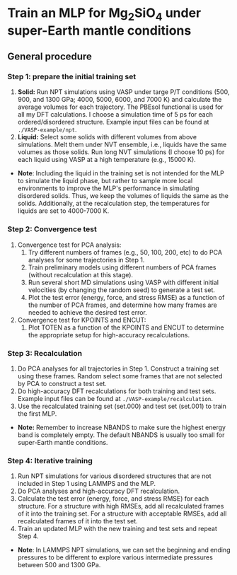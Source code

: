 # Train an MLP for Mg<sub>2</sub>SiO<sub>4</sub> under super-Earth mantle conditions

## General procedure
### Step 1: prepare the initial training set
1. **Solid:** Run NPT simulations using VASP under targe P/T conditions (500, 900, and 1300 GPa; 4000, 5000, 6000, and 7000 K) and calculate the average volumes for each trajectory. The PBEsol functional is used for all my DFT calculations. I choose a simulation time of 5 ps for each ordered/disordered structure. Example input files can be found at `./VASP-example/npt`.
2. **Liquid:** Select some solids with different volumes from above simulations. Melt them under NVT ensemble, i.e., liquids have the same volumes as those solids. Run long NVT simulations (I choose 10 ps) for each liquid using VASP at a high temperature (e.g., 15000 K).
* **Note**: Including the liquid in the training set is not intended for the MLP to simulate the liquid phase, but rather to sample more local environments to improve the MLP's performance in simulating disordered solids. Thus, we keep the volumes of liquids the same as the solids. Additionally, at the recalculation step, the temperatures for liquids are set to 4000-7000 K.

### Step 2: Convergence test
1. Convergence test for PCA analysis:
   1. Try different numbers of frames (e.g., 50, 100, 200, etc) to do PCA analyses for some trajectories in Step 1. 
   2. Train preliminary models using different numbers of PCA frames (without recalculation at this stage). 
   3. Run several short MD simulations using VASP with different initial velocities (by changing the random seed) to generate a test set. 
   4. Plot the test error (energy, force, and stress RMSE) as a function of the number of PCA frames, and determine how many frames are needed to achieve the desired test error.
2. Convergence test for KPOINTS and ENCUT:
   1. Plot TOTEN as a function of the KPOINTS and ENCUT to determine the appropriate setup for high-accuracy recalculations.
   
### Step 3: Recalculation
1. Do PCA analyses for all trajectories in Step 1. Construct a training set using these frames. Random select some frames that are not selected by PCA to construct a test set.
2. Do high-accuracy DFT recalculations for both training and test sets. Example input files can be found at `./VASP-example/recalculation`.
3. Use the recalculated training set (set.000) and test set (set.001) to train the first MLP.
* **Note:** Remember to increase NBANDS to make sure the highest energy band is completely empty. The default NBANDS is usually too small for super-Earth mantle conditions.

### Step 4: Iterative training
1. Run NPT simulations for various disordered structures that are not included in Step 1 using LAMMPS and the MLP.
2. Do PCA analyses and high-accuracy DFT recalculation.
3. Calculate the test error (energy, force, and stress RMSE) for each structure. For a structure with high RMSEs, add all recalculated frames of it into the training set. For a structure with acceptable RMSEs, add all recalculated frames of it into the test set.
4. Train an updated MLP with the new training and test sets and repeat Step 4.
* **Note**: In LAMMPS NPT simulations, we can set the beginning and ending pressures to be different to explore various intermediate pressures between 500 and 1300 GPa.
